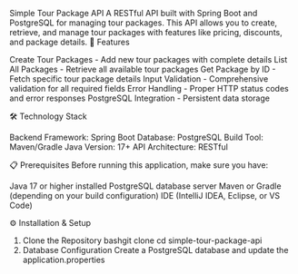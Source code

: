 

Simple Tour Package API
A RESTful API built with Spring Boot and PostgreSQL for managing tour packages. This API allows you to create, retrieve, and manage tour packages with features like pricing, discounts, and package details.
🚀 Features

Create Tour Packages - Add new tour packages with complete details
List All Packages - Retrieve all available tour packages
Get Package by ID - Fetch specific tour package details
Input Validation - Comprehensive validation for all required fields
Error Handling - Proper HTTP status codes and error responses
PostgreSQL Integration - Persistent data storage

🛠️ Technology Stack

Backend Framework: Spring Boot
Database: PostgreSQL
Build Tool: Maven/Gradle
Java Version: 17+
API Architecture: RESTful

📋 Prerequisites
Before running this application, make sure you have:

Java 17 or higher installed
PostgreSQL database server
Maven or Gradle (depending on your build configuration)
IDE (IntelliJ IDEA, Eclipse, or VS Code)

⚙️ Installation & Setup
1. Clone the Repository
bashgit clone <your-repository-url>
cd simple-tour-package-api
2. Database Configuration
Create a PostgreSQL database and update the application.properties
